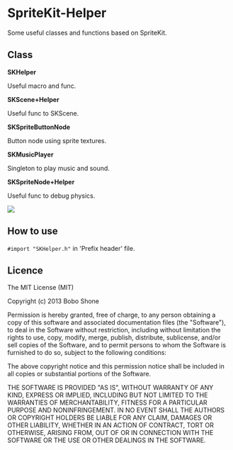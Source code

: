 SpriteKit-Helper
===================

Some useful classes and functions based on SpriteKit.

## Class

**SKHelper**

Useful macro and func.

**SKScene+Helper**

Useful func to SKScene.

**SKSpriteButtonNode**

Button node using sprite textures. 

**SKMusicPlayer**

Singleton to play music and sound.

**SKSpriteNode+Helper**

Useful func to debug physics.

![](http://d.pcs.baidu.com/thumbnail/d773ac1818f87219e1b7acf4c508d282?fid=1007019899-250528-778825012&time=1382683981&rt=pr&sign=FDTAR-DCb740ccc5511e5e8fedcff06b081203-h1VsPJOP4ca3OJKW7ZoEFtC7ArM%3D&expires=8h&r=595311452&size=c850_u580&quality=100)

## How to use

`#import "SKHelper.h"` in 'Prefix header' file.

## Licence

The MIT License (MIT)

Copyright (c) 2013 Bobo Shone

Permission is hereby granted, free of charge, to any person obtaining a copy
of this software and associated documentation files (the "Software"), to deal
in the Software without restriction, including without limitation the rights
to use, copy, modify, merge, publish, distribute, sublicense, and/or sell
copies of the Software, and to permit persons to whom the Software is
furnished to do so, subject to the following conditions:

The above copyright notice and this permission notice shall be included in
all copies or substantial portions of the Software.

THE SOFTWARE IS PROVIDED "AS IS", WITHOUT WARRANTY OF ANY KIND, EXPRESS OR
IMPLIED, INCLUDING BUT NOT LIMITED TO THE WARRANTIES OF MERCHANTABILITY,
FITNESS FOR A PARTICULAR PURPOSE AND NONINFRINGEMENT. IN NO EVENT SHALL THE
AUTHORS OR COPYRIGHT HOLDERS BE LIABLE FOR ANY CLAIM, DAMAGES OR OTHER
LIABILITY, WHETHER IN AN ACTION OF CONTRACT, TORT OR OTHERWISE, ARISING FROM,
OUT OF OR IN CONNECTION WITH THE SOFTWARE OR THE USE OR OTHER DEALINGS IN
THE SOFTWARE.
